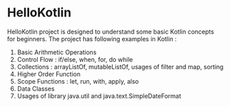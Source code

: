 # HelloKotlin

HelloKotlin project is designed to understand some basic Kotlin concepts for beginners. 
The project has following examples in Kotlin :

1. Basic Arithmetic Operations 
2. Control Flow : if/else, when, for, do while
3. Collections  : arrayListOf, mutableListOf, usages of filter and map, sorting
5. Higher Order Function
6. Scope Functions : let, run, with, apply, also
7. Data Classes
8. Usages of library java.util and java.text.SimpleDateFormat
